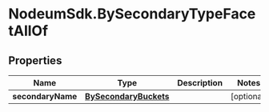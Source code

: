 # NodeumSdk.BySecondaryTypeFacetAllOf

## Properties

Name | Type | Description | Notes
------------ | ------------- | ------------- | -------------
**secondaryName** | [**BySecondaryBuckets**](BySecondaryBuckets.md) |  | [optional] 


